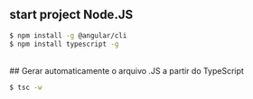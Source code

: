 ## start project **Node.JS**

```bash
$ npm install -g @angular/cli
$ npm install typescript -g
```
<br/>
## Gerar automaticamente o arquivo .JS a partir do TypeScript

```bash
$ tsc -w
```
<br/>